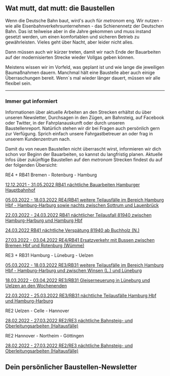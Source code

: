 Wat mutt, dat mutt: die Baustellen
----------

Wenn die Deutsche Bahn baut, wird's auch für *metronom* eng.
Wir nutzen - wie alle Eisenbahnverkehrsunternehmen - das Schienennetz der Deutschen Bahn. Das ist teilweise aber in die Jahre gekommen und muss instand gesetzt werden, um einen komfortablen und sicheren Betrieb zu gewährleisten. Vieles geht über Nacht, aber leider nicht alles.

Dann müssen auch wir kürzer treten, damit wir nach Ende der Bauarbeiten auf der modernisierten Strecke wieder Vollgas geben können.

Meistens wissen wir im Vorfeld, was geplant ist und wie lange die jeweiligen Baumaßnahmen dauern. Manchmal hält eine Baustelle aber auch einige Überraschungen bereit. Wenn´s mal wieder länger dauert, müssen wir alle flexibel sein.

---

### Immer gut informiert ###

Informationen über aktuelle Arbeiten an den Strecken erhältst du über unseren Newsletter, Durchsagen in den Zügen, am Bahnsteig, auf Facebook oder Twitter, in der Fahrplanauskunft oder durch unseren Baustellenreport. Natürlich stehen wir dir bei Fragen auch persönlich gern zur Verfügung. Sprich einfach unsere Fahrgastbetreuer an oder frag in unserem Kundenzentrum nach.

Damit du von neuen Baustellen nicht überrascht wirst, informieren wir dich schon vor Beginn der Bauarbeiten, so kannst du langfristig planen. Aktuelle Infos über zukünftige Baustellen auf den *metronom* Strecken findest du auf der folgenden Übersicht:

RE4 + RB41 Bremen - Rotenburg - Hamburg

[12.12.2021 - 31.05.2022 RB41 nächtliche Bauarbeiten Hamburger Hauptbahnhof](https://www.der-metronom.de/baustellen/rb41-naechtliche-bauarbeiten-hamburger-hauptbahnhof/)

[05.03.2022 - 18.03.2022 RE4/RB41 weitere Teilausfälle im Bereich Hamburg Hbf - Hamburg-Harburg sowie nachts zwischen Sottrum und Lauenbrück](https://www.der-metronom.de/baustellen/re4-rb41-weitere-teilausfaelle-im-bereich-hamburg-hbf-hamburg-harburg/)

[22.03.2022 - 24.03.2022 RB41 nächtlicher Teilausfall 81940 zwischen Hamburg-Harburg und Hamburg Hbf](https://www.der-metronom.de/baustellen/rb41-naechtlicher-teilausfall-81940-zwischen-hamburg-harburg-und-hamburg-hbf/)

[24.03.2022 RB41 nächtliche Verspätung 81940 ab Buchholz (N.)](https://www.der-metronom.de/baustellen/rb41-naechtliche-verspaetung-81940/)

[27.03.2022 - 03.04.2022 RE4/RB41 Ersatzverkehr mit Bussen zwischen Bremen Hbf und Rotenburg (Wümme)](https://www.der-metronom.de/baustellen/re4-rb41-ersatzverkehr-mit-bussen-zwischen-bremen-hbf-und-rotenburg-wuemme/)

RE3 + RB31 Hamburg - Lüneburg - Uelzen

[05.03.2022 - 18.03.2022 RE3/RB31 weitere Teilausfälle im Bereich Hamburg Hbf - Hamburg-Harburg und zwischen Winsen (L.) und Lüneburg](https://www.der-metronom.de/baustellen/re3-rb31-weitere-teilausfaelle-im-bereich-hamburg-hbf-hamburg-harburg/)

[18.03.2022 - 03.04.2022 RE3/RB31 Gleiserneuerung in Lüneburg und Uelzen an den Wochenenden](https://www.der-metronom.de/baustellen/re3-rb31-gleiserneuerung-in-lueneburg-und-uelzen-an-den-wochenenden/)

[22.03.2022 - 25.03.2022 RE3/RB31 nächtliche Teilausfälle Hamburg Hbf und Hamburg-Harburg](https://www.der-metronom.de/baustellen/rb31-naechtlicher-teilausfall-81645-hamburg-hbf-und-hamburg-harburg/)

RE2 Uelzen - Celle - Hannover

[28.02.2022 - 27.03.2022 RE2/RE3 nächtliche Bahnsteig- und Oberleitungsarbeiten (Haltausfälle)](https://www.der-metronom.de/baustellen/re2-re3-naechtliche-bahnsteig-und-oberleitungsarbeiten-haltausfaelle/)

RE2 Hannover - Northeim - Göttingen

[28.02.2022 - 27.03.2022 RE2/RE3 nächtliche Bahnsteig- und Oberleitungsarbeiten (Haltausfälle)](https://www.der-metronom.de/baustellen/re2-re3-naechtliche-bahnsteig-und-oberleitungsarbeiten-haltausfaelle-1/)

Dein persönlicher Baustellen-Newsletter
----------
